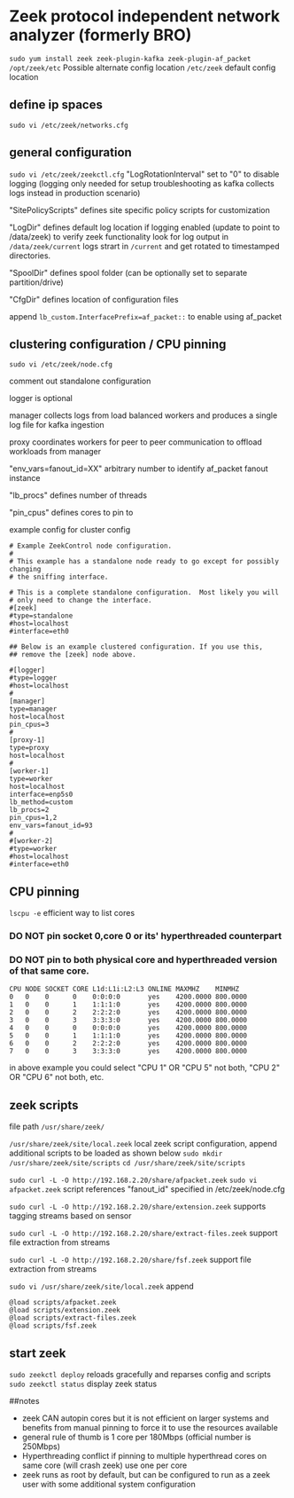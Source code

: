 # Zeek protocol independent network analyzer (formerly BRO)
`sudo yum install zeek zeek-plugin-kafka zeek-plugin-af_packet`
`/opt/zeek/etc` Possible alternate config location
`/etc/zeek` default config location


## define ip spaces
`sudo vi /etc/zeek/networks.cfg`

## general configuration
`sudo vi /etc/zeek/zeekctl.cfg`
"LogRotationInterval" set to "0" to disable logging (logging only needed for setup troubleshooting as kafka collects logs instead in production scenario)

"SitePolicyScripts" defines site specific policy scripts for customization

"LogDir" defines default log location if logging enabled (update to point to /data/zeek)
to verify  zeek functionality look for log output in `/data/zeek/current` logs strart in `/current` and get rotated to timestamped directories.

"SpoolDir" defines spool folder (can be optionally set to separate partition/drive)

"CfgDir" defines location of configuration files

append
`lb_custom.InterfacePrefix=af_packet::` to enable using af_packet

## clustering configuration / CPU pinning
`sudo vi /etc/zeek/node.cfg`

comment out standalone configuration

logger is optional

manager collects logs from load balanced workers and produces a single log file for kafka ingestion

proxy coordinates workers for peer to peer communication to offload workloads from manager

"env_vars=fanout_id=XX" arbitrary number to identify af_packet fanout instance

"lb_procs" defines number of threads

"pin_cpus" defines cores to pin to


example config for cluster config
```
# Example ZeekControl node configuration.
#
# This example has a standalone node ready to go except for possibly changing
# the sniffing interface.

# This is a complete standalone configuration.  Most likely you will
# only need to change the interface.
#[zeek]
#type=standalone
#host=localhost
#interface=eth0

## Below is an example clustered configuration. If you use this,
## remove the [zeek] node above.

#[logger]
#type=logger
#host=localhost
#
[manager]
type=manager
host=localhost
pin_cpus=3
#
[proxy-1]
type=proxy
host=localhost
#
[worker-1]
type=worker
host=localhost
interface=enp5s0
lb_method=custom
lb_procs=2
pin_cpus=1,2
env_vars=fanout_id=93
#
#[worker-2]
#type=worker
#host=localhost
#interface=eth0
```


## CPU pinning
`lscpu -e` efficient way to list cores

### DO NOT pin socket 0,core 0 or its' hyperthreaded counterpart
### DO NOT pin to both physical core and hyperthreaded version of that same core.
```
CPU NODE SOCKET CORE L1d:L1i:L2:L3 ONLINE MAXMHZ    MINMHZ
0   0    0      0    0:0:0:0       yes    4200.0000 800.0000
1   0    0      1    1:1:1:0       yes    4200.0000 800.0000
2   0    0      2    2:2:2:0       yes    4200.0000 800.0000
3   0    0      3    3:3:3:0       yes    4200.0000 800.0000
4   0    0      0    0:0:0:0       yes    4200.0000 800.0000
5   0    0      1    1:1:1:0       yes    4200.0000 800.0000
6   0    0      2    2:2:2:0       yes    4200.0000 800.0000
7   0    0      3    3:3:3:0       yes    4200.0000 800.0000
```
in above example you could select "CPU 1" OR "CPU 5" not both, "CPU 2" OR "CPU 6" not both, etc.

## zeek scripts
file path
`/usr/share/zeek/`

`/usr/share/zeek/site/local.zeek` local zeek script configuration, append additional scripts to be loaded as shown below
`sudo mkdir /usr/share/zeek/site/scripts`
`cd /usr/share/zeek/site/scripts`


`sudo curl -L -O http://192.168.2.20/share/afpacket.zeek`
`sudo vi afpacket.zeek` script references "fanout_id" specified in /etc/zeek/node.cfg

`sudo curl -L -O http://192.168.2.20/share/extension.zeek` supports tagging streams based on sensor

`sudo curl -L -O http://192.168.2.20/share/extract-files.zeek` support file extraction from streams

`sudo curl -L -O http://192.168.2.20/share/fsf.zeek` support file extraction from streams

`sudo vi /usr/share/zeek/site/local.zeek`
append
```
@load scripts/afpacket.zeek
@load scripts/extension.zeek
@load scripts/extract-files.zeek
@load scripts/fsf.zeek
```


## start zeek
`sudo zeekctl deploy` reloads gracefully and reparses config and scripts
`sudo zeekctl status` display zeek status

##notes
- zeek CAN autopin cores but it is not efficient on larger systems and benefits from manual pinning to force it to use the resources available
- general rule of thumb is 1 core per 180Mbps (official number is 250Mbps)
- Hyperthreading conflict if pinning to multiple hyperthread cores on same core (will crash zeek) use one per core
- zeek runs as root by default, but can be configured to run as a zeek user with some additional system configuration

